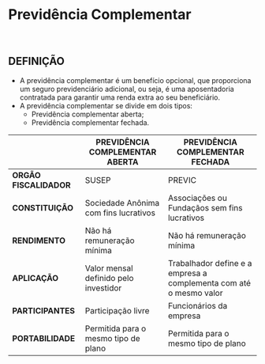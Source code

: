 # Previdência Complementar

<br>

## DEFINIÇÃO
* A previdência complementar é um benefício opcional, que proporciona um seguro previdenciário adicional, ou seja, é uma aposentadoria contratada para garantir uma renda extra ao seu beneficiário. 
* A previdência complementar se divide em dois tipos:
  - Previdência complementar aberta;
  - Previdência complementar fechada.

|                        | PREVIDÊNCIA COMPLEMENTAR ABERTA       | PREVIDÊNCIA COMPLEMENTAR FECHADA                                   |
| ---------------------- | ------------------------------------- | ------------------------------------------------------------------ |
| **ORGÃO FISCALIDADOR** | SUSEP                                 | PREVIC                                                             |
| **CONSTITUIÇÃO**       | Sociedade Anônima com fins lucrativos | Associações ou Fundaçãos sem fins lucrativos                       |
| **RENDIMENTO**         | Não há remuneração mínima             | Não há remuneração mínima                                          |
| **APLICAÇÃO**          | Valor mensal definido pelo investidor | Trabalhador define e a empresa a complementa com até o mesmo valor |
| **PARTICIPANTES**      | Participação livre                    | Funcionários da empresa                                            |
| **PORTABILIDADE**      | Permitida para o mesmo tipo de plano  | Permitida para o mesmo tipo de plano                               |